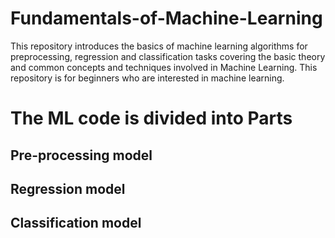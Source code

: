 # Fundamentals-of-Machine-Learning
This  repository introduces the basics of machine learning algorithms for preprocessing, regression and classification tasks covering the basic theory and common concepts and techniques involved in Machine Learning. This repository is for beginners  who are interested in machine learning.

# The ML code is divided into Parts
## Pre-processing model

## Regression model

## Classification model


